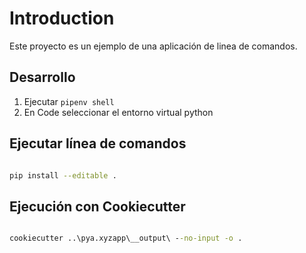 # Introduction 

Este proyecto es un ejemplo de una aplicación de linea de comandos.

## Desarrollo


1. Ejecutar `pipenv shell`
2. En Code seleccionar el entorno virtual python


## Ejecutar línea de comandos

```bash

pip install --editable .

```


## Ejecución con Cookiecutter

```bat

cookiecutter ..\pya.xyzapp\__output\ --no-input -o .


```
